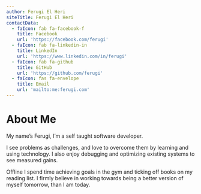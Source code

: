 ```yaml
---
author: Ferugi El Heri
siteTitle: Ferugi El Heri
contactData:
  - faIcon: fab fa-facebook-f
    title: Facebook
    url: 'https://facebook.com/ferugi'
  - faIcon: fab fa-linkedin-in
    title: LinkedIn
    url: 'https://www.linkedin.com/in/ferugi'
  - faIcon: fab fa-github
    title: GitHub
    url: 'https://github.com/ferugi'
  - faIcon: fas fa-envelope
    title: Email
    url: 'mailto:me:ferugi.com'
---
```

# About Me

My name’s Ferugi, I’m a self taught software developer.

I see problems as challenges, and love to overcome them by learning and using technology. I also enjoy debugging and optimizing existing systems to see measured gains.

Offline I spend time achieving goals in the gym and ticking off books on my reading list. I firmly believe in working towards being a better version of myself tomorrow, than I am today.
